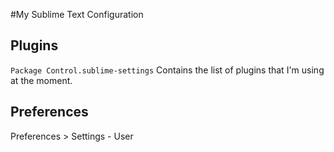 #My Sublime Text Configuration

## Plugins
<code>Package Control.sublime-settings</code> Contains the list of plugins that I'm using at the moment.

## Preferences

Preferences > Settings - User